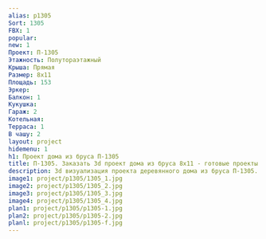 ```yaml
---
alias: p1305
Sort: 1305
FBX: 1
popular: 
new: 1
Проект: П-1305
Этажность: Полутораэтажный
Крыша: Прямая
Размер: 8х11
Площадь: 153
Эркер: 
Балкон: 1
Кукушка: 
Гараж: 2
Котельная: 
Терраса: 1
В чашу: 2
layout: project
hidemenu: 1
h1: Проект дома из бруса П-1305
title: П-1305. Заказать 3d проект дома из бруса 8х11 - готовые проекты
description: 3d визуализация проекта деревянного дома из бруса П-1305. Площадь 153 м2, размер 8х11. Вы можете внести любые изменения в проект.
image1: project/p1305/1305_1.jpg
image2: project/p1305/1305_2.jpg
image3: project/p1305/1305_3.jpg
image4: project/p1305/1305_4.jpg
plan1: project/p1305/p1305-1.jpg
plan2: project/p1305/p1305-2.jpg
planl: project/p1305/p1305-f.jpg
---
```

